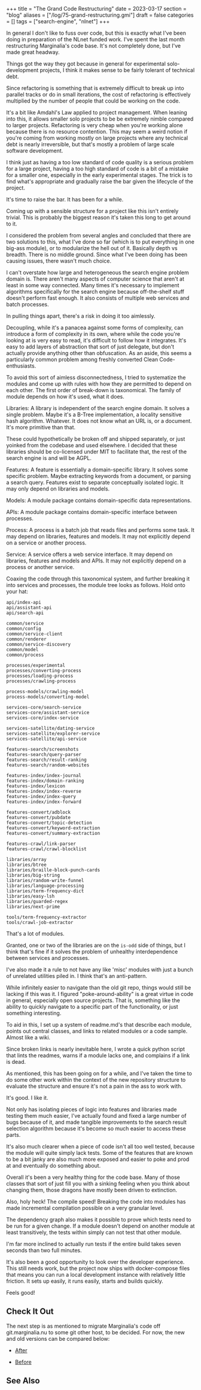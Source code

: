 +++
title = "The Grand Code Restructuring"
date = 2023-03-17
section = "blog"
aliases = ["/log/75-grand-restructuring.gmi"]
draft = false
categories = []
tags = ["search-engine", "nlnet"]
+++


In general I don't like to fuss over code, but this is exactly what I've been doing in preparation of the NLnet funded work.  I've spent the last month restructuring Marginalia's code base. It's not completely done, but I've made great headway.

Things got the way they got because in general for experimental solo-development projects, I think it makes sense to be fairly tolerant of technical debt. 

Since refactoring is something that is extremely difficult to break up into parallel tracks or do in small iterations, the cost of refactoring is effectively multiplied by the number of people that could be working on the code. 

It's a bit like Amdahl's Law applied to project management. When leaning into this, it allows smaller solo projects to be be extremely nimble compared to larger projects.  Refactoring is very cheap when you're working alone because there is no resource contention.  This may seem a weird notion if you're coming from working mostly on large projects where any technical debt is nearly irreversible, but that's mostly a problem of large scale software development.

I think just as having a too low standard of code quality is a serious problem for a large project, having a too high standard of code is a bit of a mistake for a smaller one, especially in the early experimental stages.  The trick is to find what's appropriate and gradually raise the bar given the lifecycle of the project.  

It's time to raise the bar.  It has been for a while.

Coming up with a sensible structure for a project like this isn't entirely trivial. This is probably the biggest reason it's taken this long to get around to it. 

I considered the problem from several angles and concluded that there are two solutions to this, what I've done so far (which is to put everything in one big-ass module), or to modularize the hell out of it. Basically depth vs breadth. There is no middle ground. Since what I've been doing has been causing issues, there wasn't much choice.

I can't overstate how large and heterogeneous the search engine problem domain is. There aren't many aspects of computer science that aren't at least in some way connected. Many times it's necessary to implement algorithms specifically for the search engine because off-the-shelf stuff doesn't perform fast enough.  It also consists of multiple web services and batch processes. 

In pulling things apart, there's a risk in doing it too aimlessly. 

Decoupling, while it's a panacea against some forms of complexity, can introduce a form of complexity in its own, where while the code you're looking at is very easy to read, it's difficult to follow how it integrates. It's easy to add layers of abstraction that sort of just delegate, but don't actually provide anything other than obfuscation. As an aside, this seems a particularly common problem among freshly converted Clean Code-enthusiasts. 

To avoid this sort of aimless disconnectedness, I tried to systematize the modules and come up with rules with how they are permitted to depend on each other. The first order of break-down is taxonomical. The family of module depends on how it's used, what it does.

Libraries: A library is independent of the search engine domain. It solves a single problem. Maybe it's a B-Tree implementation, a locality sensitive hash algorithm. Whatever. It does not know what an URL is, or a document. It's more primitive than that.  

These could hypothetically be broken off and shipped separately, or just yoinked from the codebase and used elsewhere.  I decided that these libraries should be co-licensed under MIT to facilitate that, the rest of the search engine is and will be AGPL.

Features: A feature is essentially a domain-specific library. It solves some specific problem. Maybe extracting keywords from a document, or parsing a search query. Features exist to separate conceptually isolated logic. It may only depend on libraries and models.

Models: A module package contains domain-specific data representations. 

APIs: A module package contains domain-specific interface between processes.

Process: A process is a batch job that reads files and performs some task. It may depend on libraries, features and models. It may not explicitly depend on a service or another process.

Service: A service offers a web service interface. It may depend on libraries, features and models and APIs. It may not explicitly depend on a process or another service.

Coaxing the code through this taxonomical system, and further breaking it into services and processes, the module tree looks as follows. Hold onto your hat:

```
api/index-api
api/assistant-api
api/search-api

common/service
common/config
common/service-client
common/renderer
common/service-discovery
common/model
common/process

processes/experimental
processes/converting-process
processes/loading-process
processes/crawling-process

process-models/crawling-model
process-models/converting-model

services-core/search-service
services-core/assistant-service
services-core/index-service

services-satellite/dating-service
services-satellite/explorer-service
services-satellite/api-service

features-search/screenshots
features-search/query-parser
features-search/result-ranking
features-search/random-websites

features-index/index-journal
features-index/domain-ranking
features-index/lexicon
features-index/index-reverse
features-index/index-query
features-index/index-forward

features-convert/adblock
features-convert/pubdate
features-convert/topic-detection
features-convert/keyword-extraction
features-convert/summary-extraction

features-crawl/link-parser
features-crawl/crawl-blocklist

libraries/array
libraries/btree
libraries/braille-block-punch-cards
libraries/big-string
libraries/random-write-funnel
libraries/language-processing
libraries/term-frequency-dict
libraries/easy-lsh
libraries/guarded-regex
libraries/next-prime

tools/term-frequency-extractor
tools/crawl-job-extractor
```


That's a lot of modules. 

Granted, one or two of the libraries are on the `is-odd` side of things, but I think that's fine if it solves the problem of unhealthy interdependence between services and processes. 

I've also made it a rule to not have any like 'misc' modules with just a bunch of unrelated utilities piled in. I think that's an anti-pattern. 

While infinitely easier to navigate than the old git repo, things would still be lacking if this was it.  I figured "poke-around-ability" is a great virtue in code in general, especially open source projects.  That is, something like the ability to quickly navigate to a specific part of the functionality, or just something interesting.

To aid in this, I set up a system of readme.md's that describe each module, points out central classes, and links to related modules or a code sample. Almost like a wiki.

Since broken links is nearly inevitable here, I wrote a quick python script that lints the readmes, warns if a module lacks one, and complains if a link is dead.

As mentioned, this has been going on for a while, and I've taken the time to do some other work within the context of the new repository structure to evaluate the structure and ensure it's not a pain in the ass to work with. 

It's good. I like it.

Not only has isolating pieces of logic into features and libraries made testing them much easier, I've actually found and fixed a large number of bugs because of it, and made tangible improvements to the search result selection algorithm because it's become so much easier to access these parts. 

It's also much clearer when a piece of code isn't all too well tested, because the module will quite simply lack tests.  Some of the features that are known to be a bit janky are also much more exposed and easier to poke and prod at and eventually do something about.

Overall it's been a very healthy thing for the code base. Many of those classes that sort of just fill you with a sinking feeling when you think about changing them, those dragons have mostly been driven to extinction.

Also, holy heck! The compile speed! Breaking the code into modules has made incremental compilation possible on a very granular level. 

The dependency graph also makes it possible to prove which tests need to be run for a given change. If a module doesn't depend on another module at least transitively, the tests within simply can not test that other module.

I'm far more inclined to actually run tests if the entire build takes seven seconds than two full minutes. 

It's also been a good opportunity to look over the developer experience. This still needs work, but the project now ships with docker-compose files that means you can run a local development instance with relatively little friction. It sets up easily, it runs easily, starts and builds quickly.  

Feels good!

## Check It Out

The next step is as mentioned to migrate Marginalia's code off git.marginalia.nu to some git other host, to be decided. For now, the new and old versions can be compared below: 

* [After](https://github.com/MarginaliaSearch/MarginaliaSearch/)

* [Before](https://github.com/MarginaliaSearch/MarginaliaSearch/tree/old-master)

## See Also
